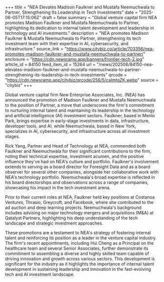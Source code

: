 +++
title = "NEA Elevates Madison Faulkner and Mustafa Neemuchwala to Partner, Strengthening Its Leadership in Tech Investments"
date = "2025-06-05T17:15:06Z"
draft = false
summary = "Global venture capital firm NEA promotes Madison Faulkner and Mustafa Neemuchwala to Partner, highlighting its dedication to internal talent development and leadership in technology and AI investments."
description = "NEA promotes Madison Faulkner & Mustafa Neemuchwala to Partner, strengthening its tech investment team with their expertise in AI, cybersecurity, and infrastructure."
source_link = "https://www.citybiz.co/article/703356/nea-promotes-madison-faulkner-and-mustafa-neemuchwala-to-partner/"
enclosure = "https://cdn.newsramp.app/banners/frontier-tech-2.jpg"
article_id = 84150
feed_item_id = 15264
url = "/news/202506/84150-nea-elevates-madison-faulkner-and-mustafa-neemuchwala-to-partner-strengthening-its-leadership-in-tech-investments"
qrcode = "https://cdn.newsramp.app/citybiz/qrcode/256/5/calmtgZK.webp"
source = "citybiz"
+++

<p>Global venture capital firm New Enterprise Associates, Inc. (NEA) has announced the promotion of Madison Faulkner and Mustafa Neemuchwala to the position of Partner, a move that underscores the firm's commitment to nurturing internal talent and maintaining its leadership in the technology and artificial intelligence (AI) investment sectors. Faulkner, based in Menlo Park, brings expertise in early-stage investments in data, infrastructure, developer tools, and AI, while Neemuchwala, based in New York, specializes in AI, cybersecurity, and infrastructure across all investment stages.</p><p>Rick Yang, Partner and Head of Technology at NEA, commended both Faulkner and Neemuchwala for their significant contributions to the firm, noting their technical expertise, investment acumen, and the positive influence they've had on NEA's culture and portfolio. Faulkner's involvement extends to serving as a board director for Foresight Data and as a board observer for several other companies, alongside her collaborative work with NEA's technology portfolio. Neemuchwala's broad expertise is reflected in his board directorships and observations across a range of companies, showcasing his impact in the tech investment arena.</p><p>Prior to their current roles at NEA, Faulkner held key positions at Costanoa Ventures, Thrasio, Greycroft, and Facebook, where she contributed to the ad auction and deep learning projects. Neemuchwala's background includes advising on major technology mergers and acquisitions (M&A) at Qatalyst Partners, highlighting his deep understanding of the tech landscape and strategic investment approaches.</p><p>These promotions are a testament to NEA's strategy of fostering internal talent and reinforcing its position as a leader in the venture capital industry. The firm's recent appointments, including Hui Cheng as a Principal on the healthcare team and several Senior Associates, further demonstrate its commitment to assembling a diverse and highly skilled team capable of driving innovation and growth across various sectors. This development is significant for the industry as it highlights the importance of internal talent development in sustaining leadership and innovation in the fast-evolving tech and AI investment landscape.</p>